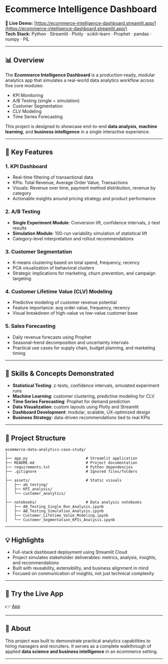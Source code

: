 # Ecommerce Intelligence Dashboard

**:rocket: Live Demo:** [https://ecommerce-intelligence-dashboard.streamlit.app/](https://ecommerce-intelligence-dashboard.streamlit.app/)  
**Tech Stack:** Python · Streamlit · Plotly · scikit-learn · Prophet · pandas · numpy · PIL

---

## :bar_chart: Overview

The **Ecommerce Intelligence Dashboard** is a production-ready, modular analytics app that simulates a real-world data analytics workflow across five core modules:

- KPI Monitoring
- A/B Testing (single + simulation)
- Customer Segmentation
- CLV Modeling
- Time Series Forecasting

This project is designed to showcase end-to-end **data analysis**, **machine learning**, and **business intelligence** in a single interactive experience.

---

## :triangular_ruler: Key Features

### 1. KPI Dashboard
- Real-time filtering of transactional data
- KPIs: Total Revenue, Average Order Value, Transactions
- Visuals: Revenue over time, payment method distribution, revenue by category
- Actionable insights around pricing strategy and product performance

### 2. A/B Testing
- **Single Experiment Module**: Conversion lift, confidence intervals, z-test results
- **Simulation Module**: 100-run variability simulation of statistical lift
- Category-level interpretation and rollout recommendations

### 3. Customer Segmentation
- K-means clustering based on total spend, frequency, recency
- PCA visualization of behavioral clusters
- Strategic implications for marketing, churn prevention, and campaign targeting

### 4. Customer Lifetime Value (CLV) Modeling
- Predictive modeling of customer revenue potential
- Feature importance: avg order value, frequency, recency
- Visual breakdown of high-value vs low-value customer base

### 5. Sales Forecasting
- Daily revenue forecasts using Prophet
- Seasonal-trend decomposition and uncertainty intervals
- Practical use cases for supply chain, budget planning, and marketing timing

---

## :dart: Skills & Concepts Demonstrated

- **Statistical Testing**: z-tests, confidence intervals, simulated experiment runs  
- **Machine Learning**: customer clustering, predictive modeling for CLV  
- **Time Series Forecasting**: Prophet for demand prediction  
- **Data Visualization**: custom layouts using Plotly and Streamlit  
- **Dashboard Development**: modular, scalable, UX-optimized design  
- **Business Strategy**: data-driven recommendations tied to real KPIs

---

## :file_folder: Project Structure

```
ecommerce-data-analytics-case-study/
│
├── app.py                          # Streamlit application
├── README.md                       # Project documentation
├── requirements.txt                # Python dependencies
├── .gitignore                      # Ignored files/folders
│
├── assets/                         # Static visuals
│   ├── ab_testing/
│   ├── KPI_analysis/
│   └── customer_analytics/
│
├── notebooks/                      # Data analysis notebooks
│   ├── AB_Testing_Single_Run_Analysis.ipynb
│   ├── AB_Testing_Simulation_Analysis.ipynb
│   ├── Customer_Lifetime_Value_Modeling.ipynb
│   └── Customer_Segmentation_KPIs_Analysis.ipynb
```

---

## :bulb: Highlights

- Full-stack dashboard deployment using Streamlit Cloud  
- Project simulates stakeholder deliverables: metrics, analysis, insights, and recommendations  
- Built with reusability, extensibility, and business alignment in mind  
- Focused on communication of insights, not just technical complexity

---

## :link: Try the Live App

👉 [App](https://ecommerce-intelligence-dashboard.streamlit.app/)

---

## :bust_in_silhouette: About

This project was built to demonstrate practical analytics capabilities to hiring managers and recruiters. It serves as a complete walkthrough of applied **data science and business intelligence** in an ecommerce setting.

---

